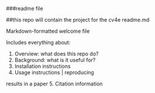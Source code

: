 ###readme file

##this repo will contain the project for the cv4e
readme.md

Markdown-formatted welcome file

Includes everything about:
1. Overview: what does this repo do?
2. Background: what is it useful for?
3. Installation instructions
4. Usage instructions | reproducing

results in a paper
5. Citation information